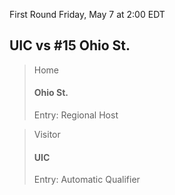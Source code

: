 First Round
Friday, May 7 at 2:00 EDT
## UIC vs #15 Ohio St.

> Home
> #### Ohio St.
> Entry: Regional Host

> Visitor
> #### UIC
> Entry: Automatic Qualifier